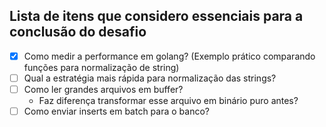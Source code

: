 ## Lista de itens que considero essenciais para a conclusão do desafio

- [x] Como medir a performance em golang? (Exemplo prático comparando funções para normalização de string)
- [ ] Qual a estratégia mais rápida para normalização das strings?
- [ ] Como ler grandes arquivos em buffer?
    - Faz diferença transformar esse arquivo em binário puro antes?
- [ ] Como enviar inserts em batch para o banco?